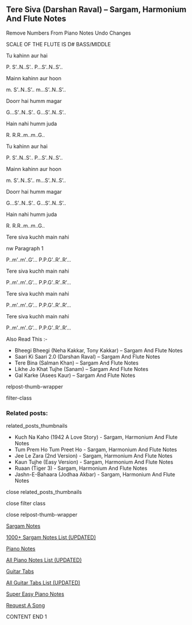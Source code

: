 
## Tere Siva (Darshan Raval) – Sargam, Harmonium And Flute Notes

Remove Numbers From Piano Notes
Undo Changes

SCALE OF THE FLUTE IS D# BASS/MIDDLE

Tu kahinn aur hai

P. S’..N..S’.. P…S’..N..S’..

Mainn kahinn aur hoon

m. S’..N..S’.. m…S’..N..S’..

Doorr hai humm magar

G…S’..N..S’.. G…S’..N..S’..

Hain nahi humm juda

R. R.R..m..m..G..

Tu kahinn aur hai

P. S’..N..S’.. P…S’..N..S’..

Mainn kahinn aur hoon

m. S’..N..S’.. m…S’..N..S’..

Doorr hai humm magar

G…S’..N..S’.. G…S’..N..S’..

Hain nahi humm juda

R. R.R..m..m..G..

Tere siva kuchh main nahi

nw Paragraph 1

P..m’..m’..G’… P.P.G’..R’..R’…

Tere siva kuchh main nahi

P..m’..m’..G’… P.P.G’..R’..R’…

Tere siva kuchh main nahi

P..m’..m’..G’… P.P.G’..R’..R’…

Tere siva kuchh main nahi

P..m’..m’..G’… P.P.G’..R’..R’…

Also Read This :-

* Bheegi Bheegi (Neha Kakkar, Tony Kakkar) – Sargam And Flute Notes
* Saari Ki Saari 2.0 (Darshan Raval) – Sargam And Flute Notes
* Tere Bina (Salman Khan) – Sargam And Flute Notes
* Likhe Jo Khat Tujhe (Sanam) – Sargam And Flute Notes
* Gal Karke (Asees Kaur) – Sargam And Flute Notes

relpost-thumb-wrapper

filter-class

### Related posts:

related_posts_thumbnails

* Kuch Na Kaho (1942 A Love Story) - Sargam, Harmonium And Flute Notes
* Tum Prem Ho Tum Preet Ho - Sargam, Harmonium And Flute Notes
* Jee Le Zara (2nd Version) - Sargam, Harmonium And Flute Notes
* Kaun Tujhe (Easy Version) - Sargam, Harmonium And Flute Notes
* Ruaan (Tiger 3) - Sargam, Harmonium And Flute Notes
* Jashn-E-Bahaara (Jodhaa Akbar) - Sargam, Harmonium And Flute Notes

close related_posts_thumbnails

close filter class

close relpost-thumb-wrapper

[Sargam Notes](https://www.notationsworld.com/sargam-notes.html)

[1000+ Sargam Notes List (UPDATED)](https://www.notationsworld.com/all-songs-list-sargam-notes.html)

[Piano Notes](https://www.notationsworld.com/piano-notes.html)

[All Piano Notes List (UPDATED)](https://www.notationsworld.com/all-songs-list-piano-notes.html)

[Guitar Tabs](https://www.notationsworld.com/guitar-tabs.html)

[All Guitar Tabs List (UPDATED)](https://www.notationsworld.com/all-songs-list-guitar-tabs.html)

[Super Easy Piano Notes](https://studywall.in/)

[Request A Song](https://www.notationsworld.com/request-a-song.html)

CONTENT END 1

